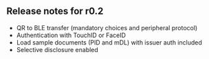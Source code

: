 ## Release notes for r0.2
- QR to BLE transfer (mandatory choices and peripheral protocol)
- Authentication with TouchID or FaceID
- Load sample documents (PID and mDL) with issuer auth included
- Selective disclosure enabled
